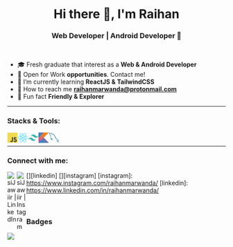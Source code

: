 <h1 align=center>Hi there 👋, I'm Raihan</h1>
<h3 align=center>Web Developer | Android Developer 💼</h3>

<br />

- 🎓 Fresh graduate that interest as a **Web & Android Developer**
- 🔎 Open for Work **opportunities**. Contact me!
- 🌱 I’m currently learning **ReactJS & TailwindCSS**
- 📧 How to reach me **raihanmarwanda@protonmail.com**
- 🎉 Fun fact **Friendly & Explorer**

<hr />

### Stacks & Tools:
<img align="left" alt="javascript" width="24px" src="https://raw.githubusercontent.com/devicons/devicon/master/icons/javascript/javascript-original.svg" />
<img align="left" alt="reactjs" width="24px" src="https://raw.githubusercontent.com/devicons/devicon/master/icons/react/react-original.svg" />
<img align="left" alt="tailwindcss" width="24px" src="https://raw.githubusercontent.com/devicons/devicon/master/icons/tailwindcss/tailwindcss-plain.svg" />
<img align="left" alt="kotlin" width="24px" src="https://raw.githubusercontent.com/devicons/devicon/master/icons/kotlin/kotlin-original.svg" />
<img align="left" alt="mysql" width="24px" src="https://raw.githubusercontent.com/devicons/devicon/master/icons/mysql/mysql-original.svg" />

<br />
<hr />

### Connect with me:
[<img align="left" alt="siJawiir | LinkedIn" width="22px" src="https://www.vectorlogo.zone/logos/linkedin/linkedin-tile.svg" />][linkedin]
[<img align="left" alt="siJawiir | Instagram" width="22px" src="https://www.vectorlogo.zone/logos/instagram/instagram-icon.svg" />][instagram]
[instagram]: https://www.instagram.com/raihanmarwanda/
[linkedin]: https://www.linkedin.com/in/raihanmarwanda/

<br />

### Badges
![](https://komarev.com/ghpvc/?username=siJawiir)

<!--
**siJawiir/siJawiir** is a ✨ _special_ ✨ repository because its `README.md` (this file) appears on your GitHub profile.

Here are some ideas to get you started:

- 🔭 I’m currently working on ...
- 🌱 I’m currently learning ...
- 👯 I’m looking to collaborate on ...
- 🤔 I’m looking for help with ...
- 💬 Ask me about ...
- 📫 How to reach me: ...
- 😄 Pronouns: ...
- ⚡ Fun fact: ...
-->
